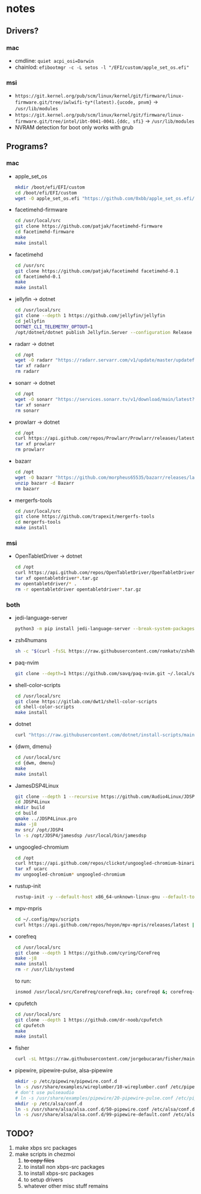 # notes
## Drivers?
### mac
- cmdline: `quiet acpi_osi=Darwin`
- chainlod: `efibootmgr -c -L setos -l "/EFI/custom/apple_set_os.efi"`

### msi
- `https://git.kernel.org/pub/scm/linux/kernel/git/firmware/linux-firmware.git/tree/iwlwifi-ty*(latest).{ucode, pnvm}` -> `/usr/lib/modules`
- `https://git.kernel.org/pub/scm/linux/kernel/git/firmware/linux-firmware.git/tree/intel/ibt-0041-0041.{ddc, sfi}` -> `/usr/lib/modules`
- NVRAM detection for boot only works with grub

## Programs?
### mac
- apple\_set\_os
    ```sh
    mkdir /boot/efi/EFI/custom
    cd /boot/efi/EFI/custom
    wget -O apple_set_os.efi "https://github.com/0xbb/apple_set_os.efi/releases/download/v1/apple_set_os.efi"
    ```
- facetimehd-firmware
    ```sh
    cd /usr/local/src
    git clone https://github.com/patjak/facetimehd-firmware
    cd facetimehd-firmware
    make
    make install
    ```
- facetimehd
    ```sh
    cd /usr/src
    git clone https://github.com/patjak/facetimehd facetimehd-0.1
    cd facetimehd-0.1
    make
    make install
    ```
- jellyfin -> dotnet
    ```sh
	cd /usr/local/src
	git clone --depth 1 https://github.com/jellyfin/jellyfin
	cd jellyfin
    DOTNET_CLI_TELEMETRY_OPTOUT=1
	/opt/dotnet/dotnet publish Jellyfin.Server --configuration Release --self-contained --runtime linux-x64 --output /opt/jellyfin -p:DebugSymbols=false -p:DebugType=none -p:UseAppHost=true
    ```
- radarr -> dotnet
    ```sh
    cd /opt
    wget -O radarr "https://radarr.servarr.com/v1/update/master/updatefile?os=linux&runtime=netcore&arch=x64"
    tar xf radarr
    rm radarr
    ```
- sonarr -> dotnet
    ```sh
    cd /opt
    wget -O sonarr "https://services.sonarr.tv/v1/download/main/latest?version=3&os=linux"
    tar xf sonarr
    rm sonarr
    ```
- prowlarr -> dotnet
    ```sh
    cd /opt
    curl https://api.github.com/repos/Prowlarr/Prowlarr/releases/latest | rg 'browser_download_url.*linux-core-x64\.tar\.gz' | sd '.*: "(.*)"' '$1' | wget -i -O prowlarr -
    tar xf prowlarr
    rm prowlarr
    ```
- bazarr
    ```sh
    cd /opt
    wget -O bazarr "https://github.com/morpheus65535/bazarr/releases/latest/download/bazarr.zip"
    unzip bazarr -d Bazarr
    rm bazarr
    ```
- mergerfs-tools
    ```sh
	cd /usr/local/src
	git clone https://github.com/trapexit/mergerfs-tools
	cd mergerfs-tools
	make install
    ```
### msi
- OpenTabletDriver -> dotnet
    ```sh
	cd /opt
	curl https://api.github.com/repos/OpenTabletDriver/OpenTabletDriver/releases/latest | rg 'browser_download_url.*opentabletdriver-.*tar\.gz' | sd '.*: "(.*)"' '$1' | wget -i -O otdarchive -
	tar xf opentabletdriver*.tar.gz
	mv opentabletdriver/* .
	rm -r opentabletdriver opentabletdriver*.tar.gz
    ```
### both
- jedi-language-server
    ```sh
    python3 -m pip install jedi-language-server --break-system-packages
    ```
- zsh4humans
    ```sh
	sh -c "$(curl -fsSL https://raw.githubusercontent.com/romkatv/zsh4humans/v5/install)"
    ```
- paq-nvim
    ```sh
	git clone --depth=1 https://github.com/savq/paq-nvim.git ~/.local/share/nvim/site/pack/paqs/start/paq-nvim
    ```
- shell-color-scripts
    ```sh
	cd /usr/local/src
	git clone https://gitlab.com/dwt1/shell-color-scripts
	cd shell-color-scripts
	make install
    ```
- dotnet
    ```sh
	curl "https://raw.githubusercontent.com/dotnet/install-scripts/main/src/dotnet-install.sh" | bash -s -- -c STS --install-dir /opt/dotnet
    ```
- {dwm, dmenu}
    ```sh
	cd /usr/local/src
	cd {dwm, dmenu}
	make
	make install
    ```
- JamesDSP4Linux
    ```sh
    git clone --depth 1 --recursive https://github.com/Audio4Linux/JDSP4Linux
    cd JDSP4Linux
    mkdir build
    cd build
    qmake ../JDSP4Linux.pro
    make -j8
    mv src/ /opt/JDSP4
    ln -s /opt/JDSP4/jamesdsp /usr/local/bin/jamesdsp
    ```
- ungoogled-chromium
    ```sh
	cd /opt
	curl https://api.github.com/repos/clickot/ungoogled-chromium-binaries/releases/latest | rg 'browser_download_url.*tar.xz' | sd '.*: "(.*)"' '$1' | wget -i -O ucarc -
	tar xf ucarc
	mv ungoogled-chromium* ungoogled-chromium
    ```
- rustup-init
    ```sh
	rustup-init -y --default-host x86_64-unknown-linux-gnu --default-toolchain stable
    ```
- mpv-mpris
    ```sh
	cd ~/.config/mpv/scripts
	curl https://api.github.com/repos/hoyon/mpv-mpris/releases/latest | rg 'browser_download_url.*so' | sd '.*: "(.*)"' '$1' | wget -i -
    ```
- corefreq
    ```sh
    cd /usr/local/src
    git clone --depth 1 https://github.com/cyring/CoreFreq
    make -j8
    make install
    rm -r /usr/lib/systemd
    ```
    to run:
    ```sh
    insmod /usr/local/src/CoreFreq/corefreqk.ko; corefreqd &; corefreq-cli
    ```
- cpufetch
    ```sh
	cd /usr/local/src
	git clone --depth 1 https://github.com/dr-noob/cpufetch
	cd cpufetch
	make
	make install
    ```
- fisher
    ```sh
	curl -sL https://raw.githubusercontent.com/jorgebucaran/fisher/main/functions/fisher.fish | source && fisher install jorgebucaran/fisher
    ```
- pipewire, pipewire-pulse, alsa-pipewire
    ```sh
	mkdir -p /etc/pipewire/pipewire.conf.d
    ln -s /usr/share/examples/wireplumber/10-wireplumber.conf /etc/pipewire/pipewire.conf.d/
    # don't use pulseaudio
    # ln -s /usr/share/examples/pipewire/20-pipewire-pulse.conf /etc/pipewire/pipewire.conf.d/
    mkdir -p /etc/alsa/conf.d
    ln -s /usr/share/alsa/alsa.conf.d/50-pipewire.conf /etc/alsa/conf.d
    ln -s /usr/share/alsa/alsa.conf.d/99-pipewire-default.conf /etc/alsa/conf.d
    ```

## TODO?
1. make xbps src packages
2. make scripts in chezmoi
	1. ~~to copy files~~
	2. to install non xbps-src packages
	3. to install xbps-src packages
	4. to setup drivers
	5. whatever other misc stuff remains
